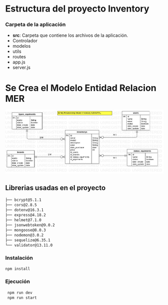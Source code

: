 # Estructura del proyecto Inventory

### Carpeta de la aplicación

- **src**: Carpeta que contiene los archivos de la aplicación.
- Controlador
- modelos
- utils
- routes
- app.js
- server.js

# Se Crea el Modelo Entidad Relacion MER

![Alt text](src/asssets/MER/Inventory.jpg)

## Librerias usadas en el proyecto
```
├── bcrypt@5.1.1
├── cors@2.8.5
├── dotenv@16.3.1
├── express@4.18.2
├── helmet@7.1.0
├── jsonwebtoken@9.0.2
├── mongoose@8.0.3
├── nodemon@3.0.2
├── sequelize@6.35.1
└── validator@13.11.0
```
### Instalación
```
npm install
```
### Ejecución
```
 npm run dev
 npm run start
```
